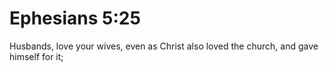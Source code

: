 # Ephesians 5:25

Husbands, love your wives, even as Christ also loved the church, and gave himself for it;